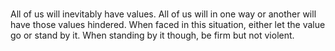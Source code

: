 # 

All of us will inevitably have values. All of us will in one way or another will have those values hindered. When faced in this situation, either let the value go or stand by it. When standing by it though, be firm but not violent.

